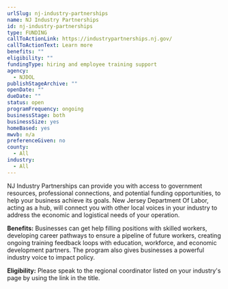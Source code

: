 ```yaml
---
urlSlug: nj-industry-partnerships
name: NJ Industry Partnerships
id: nj-industry-partnerships
type: FUNDING
callToActionLink: https://industrypartnerships.nj.gov/
callToActionText: Learn more
benefits: ""
eligibility: ""
fundingType: hiring and employee training support
agency:
  - NJDOL
publishStageArchive: ""
openDate: ""
dueDate: ""
status: open
programFrequency: ongoing
businessStage: both
businessSize: yes
homeBased: yes
mwvb: n/a
preferenceGiven: no
county:
  - All
industry:
  - All
---
```

NJ Industry Partnerships can provide you with access to government resources, professional connections, and potential funding opportunities, to help your business achieve its goals. New Jersey Department Of Labor, acting as a hub, will connect you with other local voices in your industry to address the economic and logistical needs of your operation.

**Benefits:** Businesses can get help filling positions with skilled workers, developing career pathways to ensure a pipeline of future workers, creating ongoing training feedback loops with education, workforce, and economic development partners. The program also gives businesses a powerful industry voice to impact policy.

**Eligibility:** Please speak to the regional coordinator listed on your industry's page by using the link in the title.